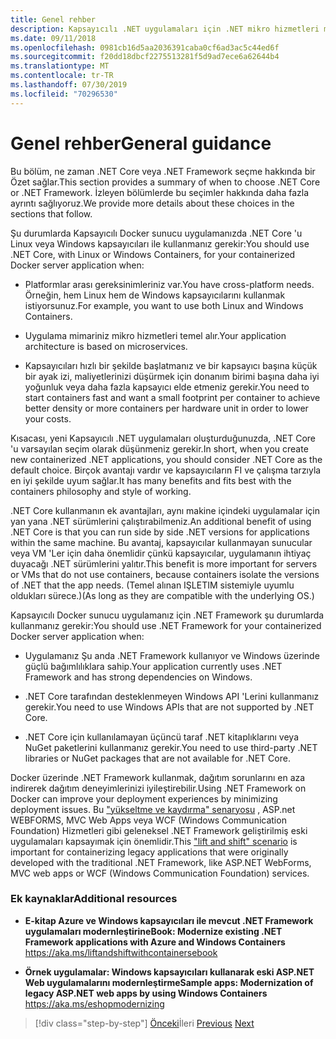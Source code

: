 ```yaml
---
title: Genel rehber
description: Kapsayıcılı .NET uygulamaları için .NET mikro hizmetleri mimarisi | Genel rehberlik
ms.date: 09/11/2018
ms.openlocfilehash: 0981cb16d5aa2036391caba0cf6ad3ac5c44ed6f
ms.sourcegitcommit: f20dd18dbcf2275513281f5d9ad7ece6a62644b4
ms.translationtype: MT
ms.contentlocale: tr-TR
ms.lasthandoff: 07/30/2019
ms.locfileid: "70296530"
---
```

# <a name="general-guidance"></a><span data-ttu-id="b1831-103">Genel rehber</span><span class="sxs-lookup"><span data-stu-id="b1831-103">General guidance</span></span>

<span data-ttu-id="b1831-104">Bu bölüm, ne zaman .NET Core veya .NET Framework seçme hakkında bir Özet sağlar.</span><span class="sxs-lookup"><span data-stu-id="b1831-104">This section provides a summary of when to choose .NET Core or .NET Framework.</span></span> <span data-ttu-id="b1831-105">İzleyen bölümlerde bu seçimler hakkında daha fazla ayrıntı sağlıyoruz.</span><span class="sxs-lookup"><span data-stu-id="b1831-105">We provide more details about these choices in the sections that follow.</span></span>

<span data-ttu-id="b1831-106">Şu durumlarda Kapsayıcılı Docker sunucu uygulamanızda .NET Core 'u Linux veya Windows kapsayıcıları ile kullanmanız gerekir:</span><span class="sxs-lookup"><span data-stu-id="b1831-106">You should use .NET Core, with Linux or Windows Containers, for your containerized Docker server application when:</span></span>

- <span data-ttu-id="b1831-107">Platformlar arası gereksinimleriniz var.</span><span class="sxs-lookup"><span data-stu-id="b1831-107">You have cross-platform needs.</span></span> <span data-ttu-id="b1831-108">Örneğin, hem Linux hem de Windows kapsayıcılarını kullanmak istiyorsunuz.</span><span class="sxs-lookup"><span data-stu-id="b1831-108">For example, you want to use both Linux and Windows Containers.</span></span>

- <span data-ttu-id="b1831-109">Uygulama mimariniz mikro hizmetleri temel alır.</span><span class="sxs-lookup"><span data-stu-id="b1831-109">Your application architecture is based on microservices.</span></span>

- <span data-ttu-id="b1831-110">Kapsayıcıları hızlı bir şekilde başlatmanız ve bir kapsayıcı başına küçük bir ayak izi, maliyetlerinizi düşürmek için donanım birimi başına daha iyi yoğunluk veya daha fazla kapsayıcı elde etmeniz gerekir.</span><span class="sxs-lookup"><span data-stu-id="b1831-110">You need to start containers fast and want a small footprint per container to achieve better density or more containers per hardware unit in order to lower your costs.</span></span>

<span data-ttu-id="b1831-111">Kısacası, yeni Kapsayıcılı .NET uygulamaları oluşturduğunuzda, .NET Core 'u varsayılan seçim olarak düşünmeniz gerekir.</span><span class="sxs-lookup"><span data-stu-id="b1831-111">In short, when you create new containerized .NET applications, you should consider .NET Core as the default choice.</span></span> <span data-ttu-id="b1831-112">Birçok avantajı vardır ve kapsayıcıların FI ve çalışma tarzıyla en iyi şekilde uyum sağlar.</span><span class="sxs-lookup"><span data-stu-id="b1831-112">It has many benefits and fits best with the containers philosophy and style of working.</span></span>

<span data-ttu-id="b1831-113">.NET Core kullanmanın ek avantajları, aynı makine içindeki uygulamalar için yan yana .NET sürümlerini çalıştırabilmeniz.</span><span class="sxs-lookup"><span data-stu-id="b1831-113">An additional benefit of using .NET Core is that you can run side by side .NET versions for applications within the same machine.</span></span> <span data-ttu-id="b1831-114">Bu avantaj, kapsayıcılar kullanmayan sunucular veya VM 'Ler için daha önemlidir çünkü kapsayıcılar, uygulamanın ihtiyaç duyacağı .NET sürümlerini yalıtır.</span><span class="sxs-lookup"><span data-stu-id="b1831-114">This benefit is more important for servers or VMs that do not use containers, because containers isolate the versions of .NET that the app needs.</span></span> <span data-ttu-id="b1831-115">(Temel alınan IŞLETIM sistemiyle uyumlu oldukları sürece.)</span><span class="sxs-lookup"><span data-stu-id="b1831-115">(As long as they are compatible with the underlying OS.)</span></span>

<span data-ttu-id="b1831-116">Kapsayıcılı Docker sunucu uygulamanız için .NET Framework şu durumlarda kullanmanız gerekir:</span><span class="sxs-lookup"><span data-stu-id="b1831-116">You should use .NET Framework for your containerized Docker server application when:</span></span>

- <span data-ttu-id="b1831-117">Uygulamanız Şu anda .NET Framework kullanıyor ve Windows üzerinde güçlü bağımlılıklara sahip.</span><span class="sxs-lookup"><span data-stu-id="b1831-117">Your application currently uses .NET Framework and has strong dependencies on Windows.</span></span>

- <span data-ttu-id="b1831-118">.NET Core tarafından desteklenmeyen Windows API 'Lerini kullanmanız gerekir.</span><span class="sxs-lookup"><span data-stu-id="b1831-118">You need to use Windows APIs that are not supported by .NET Core.</span></span>

- <span data-ttu-id="b1831-119">.NET Core için kullanılamayan üçüncü taraf .NET kitaplıklarını veya NuGet paketlerini kullanmanız gerekir.</span><span class="sxs-lookup"><span data-stu-id="b1831-119">You need to use third-party .NET libraries or NuGet packages that are not available for .NET Core.</span></span>

<span data-ttu-id="b1831-120">Docker üzerinde .NET Framework kullanmak, dağıtım sorunlarını en aza indirerek dağıtım deneyimlerinizi iyileştirebilir.</span><span class="sxs-lookup"><span data-stu-id="b1831-120">Using .NET Framework on Docker can improve your deployment experiences by minimizing deployment issues.</span></span> <span data-ttu-id="b1831-121">Bu ["yükseltme ve kaydırma" senaryosu](https://aka.ms/liftandshiftwithcontainersebook) , ASP.net WEBFORMS, MVC Web Apps veya WCF (Windows Communication Foundation) Hizmetleri gibi geleneksel .NET Framework geliştirilmiş eski uygulamaları kapsayımak için önemlidir.</span><span class="sxs-lookup"><span data-stu-id="b1831-121">This ["lift and shift" scenario](https://aka.ms/liftandshiftwithcontainersebook) is important for containerizing legacy applications that were originally developed with the traditional .NET Framework, like ASP.NET WebForms, MVC web apps or WCF (Windows Communication Foundation) services.</span></span>

### <a name="additional-resources"></a><span data-ttu-id="b1831-122">Ek kaynaklar</span><span class="sxs-lookup"><span data-stu-id="b1831-122">Additional resources</span></span>

- <span data-ttu-id="b1831-123">**E-kitap Azure ve Windows kapsayıcıları ile mevcut .NET Framework uygulamaları modernleştirin**</span><span class="sxs-lookup"><span data-stu-id="b1831-123">**eBook: Modernize existing .NET Framework applications with Azure and Windows Containers**</span></span>  
    https://aka.ms/liftandshiftwithcontainersebook

- <span data-ttu-id="b1831-124">**Örnek uygulamalar: Windows kapsayıcıları kullanarak eski ASP.NET Web uygulamalarını modernleştirme**</span><span class="sxs-lookup"><span data-stu-id="b1831-124">**Sample apps: Modernization of legacy ASP.NET web apps by using Windows Containers**</span></span>  
    https://aka.ms/eshopmodernizing

>[!div class="step-by-step"]
><span data-ttu-id="b1831-125">[Önceki](index.md)İleri
>[](net-core-container-scenarios.md)</span><span class="sxs-lookup"><span data-stu-id="b1831-125">[Previous](index.md)
[Next](net-core-container-scenarios.md)</span></span>
